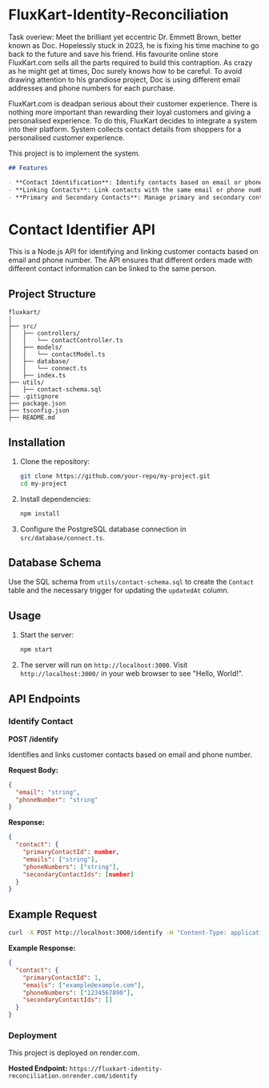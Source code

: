 # FluxKart-Identity-Reconciliation


Task overiew:
Meet the brilliant yet eccentric Dr. Emmett Brown, better known as Doc. Hopelessly stuck in 2023, he is fixing his time machine to go back to the future and save his friend. His favourite online store FluxKart.com sells all the parts required to build this contraption. As crazy as he might get at times, Doc surely knows how to be careful. To avoid drawing attention to his grandiose project, Doc is using different email addresses and phone numbers for each purchase.

FluxKart.com is deadpan serious about their customer experience. There is nothing more important than rewarding their loyal customers and giving a personalised experience. To do this, FluxKart decides to integrate a system into their platform. System collects contact details from shoppers for a personalised customer experience. 

This project is to implement the system.

```markdown
## Features

- **Contact Identification**: Identify contacts based on email or phone number.
- **Linking Contacts**: Link contacts with the same email or phone number.
- **Primary and Secondary Contacts**: Manage primary and secondary contacts effectively.
```

# Contact Identifier API

This is a Node.js API for identifying and linking customer contacts based on email and phone number. The API ensures that different orders made with different contact information can be linked to the same person.

## Project Structure

```
fluxkart/
│
├── src/
│   ├── controllers/
│   │   └── contactController.ts
│   ├── models/
│   │   └── contactModel.ts
│   ├── database/
│   │   └── connect.ts
│   ├── index.ts
├── utils/
│   ├── contact-schema.sql 
├── .gitignore
├── package.json
├── tsconfig.json
├── README.md
```

## Installation

1. Clone the repository:

   ```bash
   git clone https://github.com/your-repo/my-project.git
   cd my-project
   ```

2. Install dependencies:

   ```bash
   npm install
   ```

3. Configure the PostgreSQL database connection in `src/database/connect.ts`.

## Database Schema

Use the SQL schema from `utils/contact-schema.sql` to create the `Contact` table and the necessary trigger for updating the `updatedAt` column.

## Usage

1. Start the server:

   ```bash
   npm start
   ```

2. The server will run on `http://localhost:3000`.
   Visit `http://localhost:3000/` in your web browser to see "Hello, World!".

## API Endpoints

### Identify Contact

**POST /identify**

Identifies and links customer contacts based on email and phone number.

**Request Body:**

```json
{
  "email": "string",
  "phoneNumber": "string"
}
```

**Response:**

```json
{
  "contact": {
    "primaryContactId": number,
    "emails": ["string"],
    "phoneNumbers": ["string"],
    "secondaryContactIds": [number]
  }
}
```

## Example Request

```bash
curl -X POST http://localhost:3000/identify -H "Content-Type: application/json" -d '{"email": "example@example.com", "phoneNumber": "1234567890"}'
```

**Example Response:**

```json
{
  "contact": {
    "primaryContactId": 1,
    "emails": ["example@example.com"],
    "phoneNumbers": ["1234567890"],
    "secondaryContactIds": []
  }
}
```


### Deployment

This project is deployed on render.com. 

**Hosted Endpoint:** `https://fluxkart-identity-reconciliation.onrender.com/identify`
